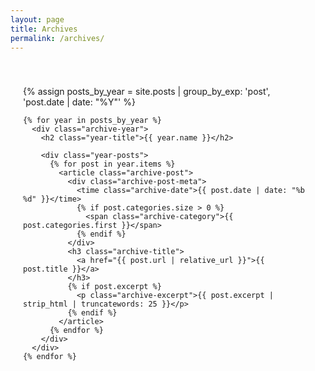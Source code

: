 ```yaml
---
layout: page
title: Archives
permalink: /archives/
---
```


<div class="archives-page">
  
  <div class="archives-container">
    {% assign posts_by_year = site.posts | group_by_exp: 'post', 'post.date | date: "%Y"' %}
    
    {% for year in posts_by_year %}
      <div class="archive-year">
        <h2 class="year-title">{{ year.name }}</h2>
        
        <div class="year-posts">
          {% for post in year.items %}
            <article class="archive-post">
              <div class="archive-post-meta">
                <time class="archive-date">{{ post.date | date: "%b %d" }}</time>
                {% if post.categories.size > 0 %}
                  <span class="archive-category">{{ post.categories.first }}</span>
                {% endif %}
              </div>
              <h3 class="archive-title">
                <a href="{{ post.url | relative_url }}">{{ post.title }}</a>
              </h3>
              {% if post.excerpt %}
                <p class="archive-excerpt">{{ post.excerpt | strip_html | truncatewords: 25 }}</p>
              {% endif %}
            </article>
          {% endfor %}
        </div>
      </div>
    {% endfor %}
  </div>
</div>

<style>
.archives-page {
  max-width: 800px;
  margin: 0 auto;
  padding: 40px 20px;
}

.archives-page h1 {
  color: #4a90e2;
  font-size: 2.5rem;
  margin-bottom: 40px;
  text-align: center;
}

.archive-year {
  margin-bottom: 50px;
}

.year-title {
  color: #333;
  font-size: 1.8rem;
  margin-bottom: 30px;
  padding-bottom: 10px;
  border-bottom: 2px solid #4a90e2;
}

.archive-post {
  display: flex;
  gap: 20px;
  margin-bottom: 25px;
  padding: 20px;
  background: #161b22;
  border-radius: 12px;
  box-shadow: 0 4px 20px rgba(0,0,0,0.5);
  transition: all 0.3s ease;
  border: 1px solid #444c56;
}

.archive-post:hover {
  transform: translateY(-4px);
  box-shadow: 0 8px 30px rgba(0,0,0,0.6);
  border-color: #4a90e2;
}

.archive-post-meta {
  flex: 0 0 120px;
  text-align: center;
}

.archive-date {
  display: block;
  color: #4a90e2;
  font-size: 0.9rem;
  font-weight: 600;
  text-transform: uppercase;
  letter-spacing: 0.5px;
  margin-bottom: 5px;
}

.archive-category {
  background: #21262d;
  color: #f0f6fc;
  padding: 5px 10px;
  border-radius: 15px;
  font-size: 0.85rem;
  transition: all 0.3s ease;
}

.archive-category:hover {
  background: #4a90e2;
  color: white;
}

.archive-title {
  margin: 0 0 10px 0;
  font-size: 1.2rem;
  line-height: 1.3;
  font-weight: 700;
}

.archive-title a {
  color: #f0f6fc;
  text-decoration: none;
  transition: color 0.3s ease;
}

.archive-title a:hover {
  color: #4a90e2;
}

.archive-excerpt {
  color: rgba(240, 246, 252, 0.9);
  margin: 0;
  line-height: 1.5;
}

@media (max-width: 768px) {
  .archive-post {
    flex-direction: column;
    gap: 10px;
  }
  
  .archive-post-meta {
    flex: none;
    text-align: left;
  }
  
  .archives-page h1 {
    font-size: 2rem;
  }
  
  .year-title {
    font-size: 1.5rem;
  }
}
</style>
